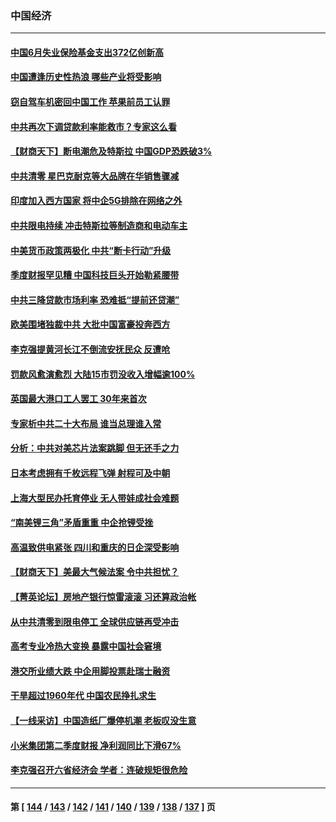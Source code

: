 ### 中国经济
---
#### [中国6月失业保险基金支出372亿创新高](../../pages/ncid283/n13808247.md) 
#### [中国遭逢历史性热浪 哪些产业将受影响](../../pages/ncid283/n13808143.md) 
#### [窃自驾车机密回中国工作 苹果前员工认罪](../../pages/ncid283/n13808034.md) 
#### [中共再次下调贷款利率能救市？专家这么看](../../pages/ncid283/n13807934.md) 
#### [【财商天下】断电潮危及特斯拉 中国GDP恐跌破3%](../../pages/ncid283/n13807935.md) 
#### [中共清零 星巴克耐克等大品牌在华销售骤减](../../pages/ncid283/n13807954.md) 
#### [印度加入西方国家 将中企5G排除在网络之外](../../pages/ncid283/n13807887.md) 
#### [中共限电持续 冲击特斯拉等制造商和电动车主](../../pages/ncid283/n13807864.md) 
#### [中美货币政策两极化 中共“断卡行动”升级](../../pages/ncid283/n13807808.md) 
#### [季度财报罕见糟 中国科技巨头开始勒紧腰带](../../pages/ncid283/n13807769.md) 
#### [中共三降贷款市场利率 恐难抵“提前还贷潮”](../../pages/ncid283/n13807601.md) 
#### [欧美围堵独裁中共 大批中国富豪投奔西方](../../pages/ncid283/n13807782.md) 
#### [李克强提黄河长江不倒流安抚民众 反遭呛](../../pages/ncid283/n13807300.md) 
#### [罚款风愈演愈烈 大陆15市罚没收入增幅逾100%](../../pages/ncid283/n13807273.md) 
#### [英国最大港口工人罢工 30年来首次](../../pages/ncid283/n13807241.md) 
#### [专家析中共二十大布局 谁当总理谁入常](../../pages/ncid283/n13807204.md) 
#### [分析：中共对美芯片法案跳脚 但无还手之力](../../pages/ncid283/n13806771.md) 
#### [日本考虑拥有千枚远程飞弹 射程可及中朝](../../pages/ncid283/n13807125.md) 
#### [上海大型民办托育停业 无人带娃成社会难题](../../pages/ncid283/n13806984.md) 
#### [“南美锂三角”矛盾重重 中企抢锂受挫](../../pages/ncid283/n13806981.md) 
#### [高温致供电紧张 四川和重庆的日企深受影响](../../pages/ncid283/n13806946.md) 
#### [【财商天下】美最大气候法案 令中共担忧？](../../pages/ncid283/n13806783.md) 
#### [【菁英论坛】房地产银行惊雷滚滚 习还算政治帐](../../pages/ncid283/n13806740.md) 
#### [从中共清零到限电停工 全球供应链再受冲击](../../pages/ncid283/n13806699.md) 
#### [高考专业冷热大变换 暴露中国社会窘境](../../pages/ncid283/n13806661.md) 
#### [港交所业绩大跌 中企用脚投票赴瑞士融资](../../pages/ncid283/n13806657.md) 
#### [干旱超过1960年代 中国农民挣扎求生](../../pages/ncid283/n13806668.md) 
#### [【一线采访】中国造纸厂爆停机潮 老板叹没生意](../../pages/ncid283/n13806400.md) 
#### [小米集团第二季度财报 净利润同比下滑67%](../../pages/ncid283/n13806210.md) 
#### [李克强召开六省经济会 学者：连破规矩很危险](../../pages/ncid283/n13806007.md) 

---
#### 第 [ [144](./144.md) / [143](./143.md) / [142](./142.md) / [141](./141.md) / [140](./140.md) / [139](./139.md) / [138](./138.md) / [137](./137.md) ] 页
